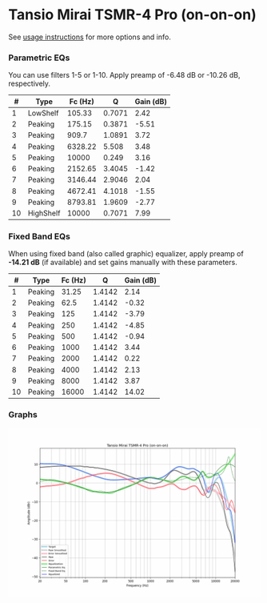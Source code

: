 # Tansio Mirai TSMR-4 Pro (on-on-on)
See [usage instructions](https://github.com/jaakkopasanen/AutoEq#usage) for more options and info.

### Parametric EQs
You can use filters 1-5 or 1-10. Apply preamp of -6.48 dB or -10.26 dB, respectively.

|   # | Type      |   Fc (Hz) |      Q |   Gain (dB) |
|-----|-----------|-----------|--------|-------------|
|   1 | LowShelf  |    105.33 | 0.7071 |        2.42 |
|   2 | Peaking   |    175.15 | 0.3871 |       -5.51 |
|   3 | Peaking   |    909.7  | 1.0891 |        3.72 |
|   4 | Peaking   |   6328.22 | 5.508  |        3.48 |
|   5 | Peaking   |  10000    | 0.249  |        3.16 |
|   6 | Peaking   |   2152.65 | 3.4045 |       -1.42 |
|   7 | Peaking   |   3146.44 | 2.9046 |        2.04 |
|   8 | Peaking   |   4672.41 | 4.1018 |       -1.55 |
|   9 | Peaking   |   8793.81 | 1.9609 |       -2.77 |
|  10 | HighShelf |  10000    | 0.7071 |        7.99 |

### Fixed Band EQs
When using fixed band (also called graphic) equalizer, apply preamp of **-14.21 dB** (if available) and set gains manually with these parameters.

|   # | Type    |   Fc (Hz) |      Q |   Gain (dB) |
|-----|---------|-----------|--------|-------------|
|   1 | Peaking |     31.25 | 1.4142 |        2.14 |
|   2 | Peaking |     62.5  | 1.4142 |       -0.32 |
|   3 | Peaking |    125    | 1.4142 |       -3.79 |
|   4 | Peaking |    250    | 1.4142 |       -4.85 |
|   5 | Peaking |    500    | 1.4142 |       -0.94 |
|   6 | Peaking |   1000    | 1.4142 |        3.44 |
|   7 | Peaking |   2000    | 1.4142 |        0.22 |
|   8 | Peaking |   4000    | 1.4142 |        2.13 |
|   9 | Peaking |   8000    | 1.4142 |        3.87 |
|  10 | Peaking |  16000    | 1.4142 |       14.02 |

### Graphs
![](./Tansio%20Mirai%20TSMR-4%20Pro%20(on-on-on).png)
